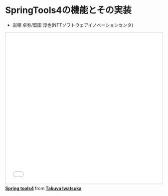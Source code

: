 # SpringTools4の機能とその実装

- 岩塚 卓弥/堅⽥ 淳也(NTTソフトウェアイノベーションセンタ)

<iframe src="//www.slideshare.net/slideshow/embed_code/key/ay5UPOoHsXWsU3" width="595" height="485" frameborder="0" marginwidth="0" marginheight="0" scrolling="no" style="border:1px solid #CCC; border-width:1px; margin-bottom:5px; max-width: 100%;" allowfullscreen> </iframe> <div style="margin-bottom:5px"> <strong> <a href="//www.slideshare.net/TakuyaIwatsuka/spring-tools4" title="Spring tools4" target="_blank">Spring tools4</a> </strong> from <strong><a href="https://www.slideshare.net/TakuyaIwatsuka" target="_blank">Takuya Iwatsuka</a></strong> </div>
